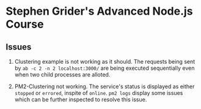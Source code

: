 # Stephen Grider's Advanced Node.js Course

## Issues

1. Clustering example is not working as it should. The requests being sent by `ab -c 2 -n 2 localhost:3000/` are being executed sequentially even when two child processes are alloted.

2. PM2-Clustering not working. The service's status is displayed as either `stopped` or `errored`, inspite of `online`. `pm2 logs` display some issues which can be further inspected to resolve this issue.
